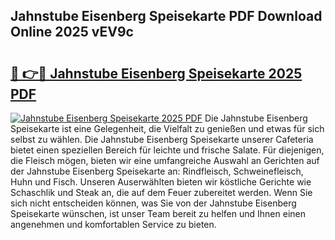 ## Jahnstube Eisenberg Speisekarte PDF Download Online 2025 vEV9c

# <h2><a href="http://gcaoafc.nevu.top/?p=Jahnstube+Eisenberg+Speisekarte">🔗 👉🔴 Jahnstube Eisenberg Speisekarte 2025 PDF</a></h2>

[![Jahnstube Eisenberg Speisekarte 2025 PDF](https://i.imgur.com/dBaPXMq.png)](http://gcaoafc.nevu.top/?p=Jahnstube+Eisenberg+Speisekarte)
Die Jahnstube Eisenberg Speisekarte ist eine Gelegenheit, die Vielfalt zu genießen und etwas für sich selbst zu wählen. Die Jahnstube Eisenberg Speisekarte unserer Cafeteria bietet einen speziellen Bereich für leichte und frische Salate. Für diejenigen, die Fleisch mögen, bieten wir eine umfangreiche Auswahl an Gerichten auf der Jahnstube Eisenberg Speisekarte an: Rindfleisch, Schweinefleisch, Huhn und Fisch. Unseren Auserwählten bieten wir köstliche Gerichte wie Schaschlik und Steak an, die auf dem Feuer zubereitet werden. Wenn Sie sich nicht entscheiden können, was Sie von der Jahnstube Eisenberg Speisekarte wünschen, ist unser Team bereit zu helfen und Ihnen einen angenehmen und komfortablen Service zu bieten.
